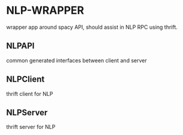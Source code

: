 NLP-WRAPPER
=================================

wrapper app around spacy API, should assist in NLP RPC using thrift.

## NLPAPI

common generated interfaces between client and server

## NLPClient

thrift client for NLP

## NLPServer

thrift server for NLP
